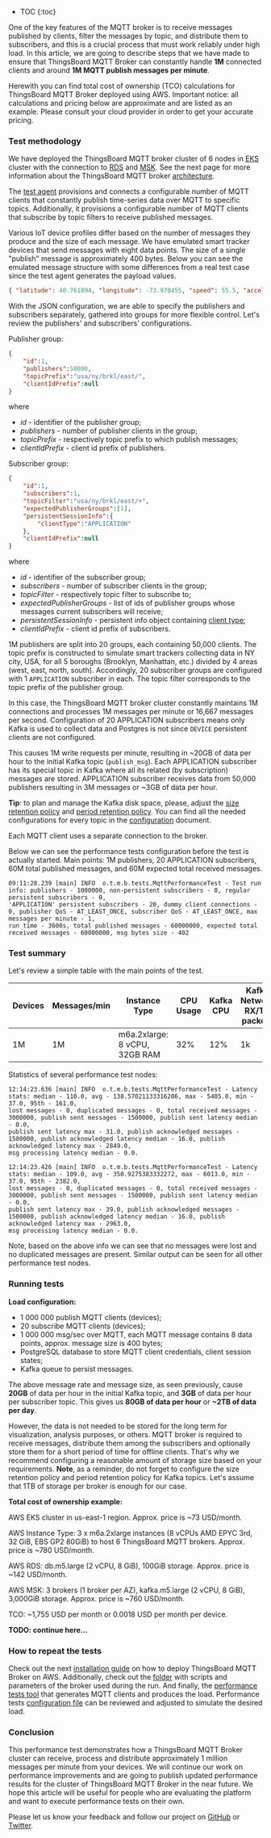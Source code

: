 
* TOC
{:toc}

One of the key features of the MQTT broker is to receive messages published by clients, 
filter the messages by topic, and distribute them to subscribers, and this is a crucial process that must work reliably under high load. 
In this article, we are going to describe steps that we have made to ensure that ThingsBoard MQTT Broker can constantly handle **1M** connected clients 
and around **1M MQTT publish messages per minute**.

Herewith you can find total cost of ownership (TCO) calculations for ThingsBoard MQTT Broker deployed using AWS.
Important notice: all calculations and pricing below are approximate and are listed as an example. 
Please consult your cloud provider in order to get your accurate pricing.

### Test methodology

We have deployed the ThingsBoard MQTT broker cluster of 6 nodes in [EKS](https://aws.amazon.com/eks/) cluster with the connection to [RDS](https://aws.amazon.com/rds/) 
and [MSK](https://aws.amazon.com/msk/). See the next page for more information about the ThingsBoard MQTT broker [architecture](/docs/mqtt-broker/architecture/).

The [test agent](#how-to-repeat-the-tests) provisions and connects a configurable number of MQTT clients that constantly publish time-series data over MQTT to specific topics.
Additionally, it provisions a configurable number of MQTT clients that subscribe by topic filters to receive published messages.

Various IoT device profiles differ based on the number of messages they produce and the size of each message.
We have emulated smart tracker devices that send messages with eight data points. The size of a single "publish" message is approximately 400 bytes.
Below you can see the emulated message structure with some differences from a real test case since the test agent generates the payload values.
```json
{ "latitude": 40.761894, "longitude": -73.970455, "speed": 55.5, "acceleration": 3.5, "fuel": 92, "batteryLevel": 81, "location": "451-477 Park Ave, New York, NY 10022, USA", "ts": 1671549126 }
```

With the JSON configuration, we are able to specify the publishers and subscribers separately, gathered into groups for more flexible control.
Let's review the publishers' and subscribers' configurations.

Publisher group:
```json
{
    "id":1,
    "publishers":50000,
    "topicPrefix":"usa/ny/brkl/east/",
    "clientIdPrefix":null
}
```
where 
* _id_ - identifier of the publisher group;
* _publishers_ - number of publisher clients in the group;
* _topicPrefix_ - respectively topic prefix to which publish messages;
* _clientIdPrefix_ - client id prefix of publishers.

Subscriber group:
```json
{
    "id":1,
    "subscribers":1,
    "topicFilter":"usa/ny/brkl/east/+",
    "expectedPublisherGroups":[1],
    "persistentSessionInfo":{
        "clientType":"APPLICATION"
    },
    "clientIdPrefix":null
}
```
where
* _id_ - identifier of the subscriber group;
* _subscribers_ - number of subscriber clients in the group;
* _topicFilter_ - respectively topic filter to subscribe to;
* _expectedPublisherGroups_ - list of ids of publisher groups whose messages current subscribers will receive;
* _persistentSessionInfo_ - persistent info object containing [client type](/docs/mqtt-broker/user-guide/mqtt-client-type/);
* _clientIdPrefix_ - client id prefix of subscribers.

1M publishers are split into 20 groups, each containing 50,000 clients. The topic prefix is constructed to simulate smart trackers collecting data in NY city, USA, for all 
5 boroughs (Brooklyn, Manhattan, etc.) divided by 4 areas (west, east, north, south).
Accordingly, 20 subscriber groups are configured with 1 `APPLICATION` subscriber in each. The topic filter corresponds to the topic prefix of the publisher group.

In this case, the ThingsBoard MQTT broker cluster constantly maintains 1M connections and processes 1M messages per minute or 16,667 messages per second.
Configuration of 20 APPLICATION subscribers means only Kafka is used to collect data and Postgres is not since `DEVICE` persistent clients 
are not configured.

This causes 1M write requests per minute, resulting in ~20GB of data per hour to the initial Kafka topic (`publish_msg`). 
Each APPLICATION subscriber has its special topic in Kafka where all its related (by subscription) messages are stored. 
APPLICATION subscriber receives data from 50,000 publishers resulting in 3M messages or ~3GB of data per hour.

**Tip**: to plan and manage the Kafka disk space, please, adjust the [size retention policy](https://kafka.apache.org/documentation/#brokerconfigs_log.retention.bytes) 
and [period retention policy](https://www.baeldung.com/kafka-message-retention). You can find all the needed configurations for every topic in the 
[configuration](/docs/mqtt-broker/install/config/) document.

Each MQTT client uses a separate connection to the broker.

Below we can see the performance tests configuration before the test is actually started. Main points: 1M publishers, 20 APPLICATION subscribers, 
60M total published messages, and 60M expected total received messages.

```text
09:11:28.239 [main] INFO  o.t.m.b.tests.MqttPerformanceTest - Test run info: publishers - 1000000, non-persistent subscribers - 0, regular persistent subscribers - 0, 
'APPLICATION' persistent subscribers - 20, dummy client connections - 0, publisher QoS - AT_LEAST_ONCE, subscriber QoS - AT_LEAST_ONCE, max messages per minute - 1, 
run time - 3600s, total published messages - 60000000, expected total received messages - 60000000, msg bytes size - 402
```

### Test summary

Let's review a simple table with the main points of the test.

| Devices | Messages/min | Instance Type                 | CPU Usage | Kafka CPU | Kafka  Network RX/TX packets | PostgreSQL  CPU | PostgreSQL  Write IOPS |
|---------|--------------|-------------------------------|-----------|-----------|------------------------------|-----------------|------------------------|
| 1M      | 1M           | m6a.2xlarge: 8 vCPU, 32GB RAM | 32%       | 12%       | 1k                           | 3%              | 5                      |

[comment]: <> ( To format table as markdown, please use the online table generator https://www.tablesgenerator.com/markdown_tables )

Statistics of several performance test nodes:

```text
12:14:23.636 [main] INFO  o.t.m.b.tests.MqttPerformanceTest - Latency stats: median - 110.0, avg - 138.57021133316206, max - 5405.0, min - 37.0, 95th - 161.0, 
lost messages - 0, duplicated messages - 0, total received messages - 3000000, publish sent messages - 1500000, publish sent latency median - 0.0, 
publish sent latency max - 31.0, publish acknowledged messages - 1500000, publish acknowledged latency median - 16.0, publish acknowledged latency max - 2849.0, 
msg processing latency median - 0.0.
```

```text
12:14:23.426 [main] INFO  o.t.m.b.tests.MqttPerformanceTest - Latency stats: median - 109.0, avg - 350.9275383332272, max - 6013.0, min - 37.0, 95th - 2382.0, 
lost messages - 0, duplicated messages - 0, total received messages - 3000000, publish sent messages - 1500000, publish sent latency median - 0.0, 
publish sent latency max - 39.0, publish acknowledged messages - 1500000, publish acknowledged latency median - 16.0, publish acknowledged latency max - 2963.0, 
msg processing latency median - 0.0.
```

Note, based on the above info we can see that no messages were lost and no duplicated messages are present. 
Similar output can be seen for all other performance test nodes.

### Running tests

**Load configuration:**

* 1 000 000 publish MQTT clients (devices);
* 20 subscribe MQTT clients (devices);
* 1 000 000 msg/sec over MQTT, each MQTT message contains 8 data points, approx. message size is 400 bytes;
* PostgreSQL database to store MQTT client credentials, client session states;
* Kafka queue to persist messages.

The above message rate and message size, as seen previously, cause **20GB** of data per hour in the initial Kafka topic, and **3GB** of data per hour per subscriber topic.
This gives us **80GB of data per hour** or **~2TB of data per day**. 

However, the data is not needed to be stored for the long term for visualization, analysis purposes, or others. MQTT broker is required to receive messages, distribute them 
among the subscribers and optionally store them for a short period of time for offline clients. That's why we recommend configuring a reasonable amount of storage size 
based on your requirements. **Note**, as a reminder, do not forget to configure the size retention policy and period retention policy for Kafka topics.
Let's assume that 1TB of storage per broker is enough for our case.

**Total cost of ownership example:**

AWS EKS cluster in us-east-1 region. Approx. price is ~73 USD/month.

AWS Instance Type: 3 x m6a.2xlarge instances (8 vCPUs AMD EPYC 3rd, 32 GiB, EBS GP2 80GiB) to host 6 ThingsBoard MQTT brokers. Approx. price is ~780 USD/month.

AWS RDS: db.m5.large (2 vCPU, 8 GiB), 100GiB storage. Approx. price is ~142 USD/month.

AWS MSK: 3 brokers (1 broker per AZ), kafka.m5.large (2 vCPU, 8 GiB), 3,000GiB storage. Approx. price is ~760 USD/month.

TCO: ~1,755 USD per month or 0.0018 USD per month per device.

**TODO: continue here...**

### How to repeat the tests

Check out the next [installation guide](/docs/mqtt-broker/install/cluster/aws-cluster-setup/) on how to deploy ThingsBoard MQTT Broker on AWS.
Additionally, check out the [folder](https://github.com/thingsboard/thingsboard-mqtt-broker/tree/perf-tests/k8s/aws) with scripts and parameters of the broker used during the run.
And finally, the [performance tests tool](https://github.com/thingsboard/tb-mqtt-perf-tests) that generates MQTT clients and produces the load.
Performance tests [configuration file](https://github.com/thingsboard/tb-mqtt-perf-tests/blob/master/k8s/mqtt-broker-test-run-config.yml#L59) can be reviewed and adjusted 
to simulate the desired load.

### Conclusion

This performance test demonstrates how a ThingsBoard MQTT Broker cluster can receive, process and distribute approximately 1 million messages per minute from your devices. 
We will continue our work on performance improvements and are going to publish updated performance results for the cluster of ThingsBoard MQTT Broker in the near future. 
We hope this article will be useful for people who are evaluating the platform and want to execute performance tests on their own.

Please let us know your feedback and follow our project on [GitHub](https://github.com/thingsboard/thingsboard-mqtt-broker) or [Twitter](https://twitter.com/thingsboard).